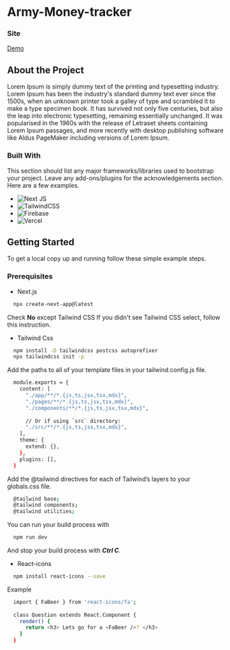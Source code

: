 # Army-Money-tracker
### Site
[Demo](https://army-money-tracker.vercel.app/)

## About the Project

Lorem Ipsum is simply dummy text of the printing and typesetting industry. Lorem Ipsum has been the industry's standard dummy text ever since the 1500s, when an unknown printer took a galley of type and scrambled it to make a type specimen book. It has survived not only five centuries, but also the leap into electronic typesetting, remaining essentially unchanged. It was popularised in the 1960s with the release of Letraset sheets containing Lorem Ipsum passages, and more recently with desktop publishing software like Aldus PageMaker including versions of Lorem Ipsum.

### Built With

This section should list any major frameworks/libraries used to bootstrap your project. Leave any add-ons/plugins for the acknowledgements section. Here are a few examples.

* ![Next JS](https://img.shields.io/badge/Next-black?style=for-the-badge&logo=next.js&logoColor=white)
* ![TailwindCSS](https://img.shields.io/badge/tailwindcss-%2338B2AC.svg?style=for-the-badge&logo=tailwind-css&logoColor=white)
* ![Firebase](https://img.shields.io/badge/firebase-%23039BE5.svg?style=for-the-badge&logo=firebase)
* ![Vercel](https://img.shields.io/badge/vercel-%23000000.svg?style=for-the-badge&logo=vercel&logoColor=white)


## Getting Started

To get a local copy up and running follow these simple example steps.

### Prerequisites

* Next.js
```sh
  npx create-next-app@latest
```
Check **No** except Tailwind CSS
If you didn't see Tailwind CSS select, follow this instruction.

* Tailwind Css
```sh
  npm install -D tailwindcss postcss autoprefixer
  npx tailwindcss init -p
```
Add the paths to all of your template files in your tailwind.config.js file.
```sh
  module.exports = {
    content: [
      "./app/**/*.{js,ts,jsx,tsx,mdx}",
      "./pages/**/*.{js,ts,jsx,tsx,mdx}",
      "./components/**/*.{js,ts,jsx,tsx,mdx}",
   
      // Or if using `src` directory:
      "./src/**/*.{js,ts,jsx,tsx,mdx}",
    ],
    theme: {
      extend: {},
    },
    plugins: [],
  }
```
Add the @tailwind directives for each of Tailwind’s layers to your globals.css file.
```sh
  @tailwind base;
  @tailwind components;
  @tailwind utilities;
```
You can run your build process with
```sh
  npm run dev
```
And stop your build process with ***Ctrl C***.
* React-icons
```sh
  npm install react-icons --save
```
Example
```sh
  import { FaBeer } from 'react-icons/fa';
  
  class Question extends React.Component {
    render() {
      return <h3> Lets go for a <FaBeer />? </h3>
    }
  }
```
